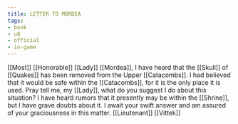 ```yaml
---
title: LETTER TO MORDEA
tags:
- book
- u8
- official
- in-game
---
```


  
[[Most]] [[Honorable]] [[Lady]] [[Mordea]], I have heard that the [[Skull]] of [[Quakes]] has been removed from the Upper [[Catacombs]]. I had believed that it would be safe within the [[Catacombs]], for it is the only place it is used. Pray tell me, my [[Lady]], what do you suggest I do about this situation? I have heard rumors that it presently may be within the [[Shrine]], but I have grave doubts about it. I await your swift answer and am assured of your graciousness in this matter. [[Lieutenant]] [[Vittek]] 